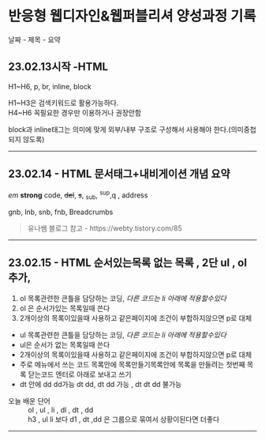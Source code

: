 
<h1>반응형 웹디자인&웹퍼블리셔 양성과정 기록</h1>
<p>날짜 - 제목 - 요약</p> 
<h2>23.02.13시작 -HTML</h2>
<p>H1~H6, p, br, inline, block</p>
<p>H1~H3은 검색키워드로 활용가능하다.<br>H4~H6 꼭필요한 경우만 이용하거나 권장안함</p>
<p>block과 inline태그는 의미에 맞게 외부/내부 구조로 구성해서 사용해야 한다.(의미중첩되지 않도록)</p>
<hr>
<h2>23.02.14 - HTML 문서태그+내비게이션 개념 요약</h2>
<p><em>em</em> <strong>strong</strong> code, <del>del</del>, <s>s</s>, <sub>sub</sub>, <sup>sup</sup>,q , address </p>
<p>gnb, lnb, snb, fnb, Breadcrumbs </p>
<blockquote cite="https://webty.tistory.com/85">
  유나쌤 블로그 참고 - https://webty.tistory.com/85</blockquote>
  <hr>
 <h2>23.02.15 - HTML 순서있는목록 없는 목록 , 2단 ul , ol 추가, </h2>
 <ol>
    <li> ol 목록관련한 큰틀을 담당하는 코딩, <em>다른 코드는 li 아래에 적용할수있다</em></li> 
    <li> ol 은 순서가있는 목록일때 쓴다</li>
    <li> 2개이상의 목록이있을때 사용하고 같은페이지에 조건이 부합하지않으면 p로 대체</li>
 </ol>
 <ul>
    <li> ul 목록관련한 큰틀을 담당하는 코딩, <em >다른 코드는 li 아래에 적용할수있다</em></li>
    <li> ul은 순서가 없는 목록일때 쓴다</li>
    <li> 2개이상의 목록이있을때 사용하고 같은페이지에 조건이 부합하지않으면 p로 대체</li>
    <li> 주로 메뉴에서 쓰는 코드 목록안에 목록만들기목록안에 목록을 만들려는 첫번째 목록 닫는코드 엔터로 아래로 보내고 쓰기 </li>
  <li> dt 안에 dd dd가능 dt dd, dt dd 가능 , dt dt dd 불가능 </li>
  </ul>
  <dl>
    <dt>오늘 배운 단어</dt>
    <dd> ol , ul , li , dl , dt , dd </dd>
    <dd> h3 , ul li 보다   d1 , dt ,dd 은 그룹으로 묶여서 상황이된다면 더좋다</dd>
  </dl>
   <hr>
